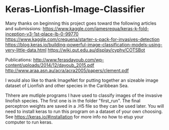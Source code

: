 # Keras-Lionfish-Image-Classifier

Many thanks on beginning this project goes toward the following articles and submissions:
https://www.kaggle.com/jamesrequa/keras-k-fold-inception-v3-1st-place-lb-0-99770
https://www.kaggle.com/crequena/starter-s-pack-for-invasives-detection
https://blog.keras.io/building-powerful-image-classification-models-using-very-little-data.html
https://wiki.qut.edu.au/display/cyphy/COTSBot

Publications:
http://www.ferasdayoub.com/wp-content/uploads/2014/12/dayoub_2015.pdf
http://www.araa.asn.au/acra/acra2005/papers/clement.pdf

 I would also like to thank ImageNet for putting together an sizeable image dataset of Lionfish and other species in the Caribbean Sea.

Thhere are mutliple programs I have used to classify images of the invasive linofish species. The first one is in the folder "first_run". The final perceptron weights are saved in a .H5 file so they can be used later. You will need to install keras to run this program on a dataset of your own choosing. See https://keras.io/#installation for more info no how to etup your computer to run keras.
